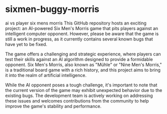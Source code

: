 # sixmen-buggy-morris
ai vs player six mens morris
This GitHub repository hosts an exciting project: an AI-powered Six Men's Morris game that pits players against an intelligent computer opponent. However, please be aware that the game is still a work in progress, as it currently contains several known bugs that have yet to be fixed.

The game offers a challenging and strategic experience, where players can test their skills against an AI algorithm designed to provide a formidable opponent. Six Men's Morris, also known as "Mühle" or "Nine Men's Morris," is a traditional board game with a rich history, and this project aims to bring it into the realm of artificial intelligence.

While the AI opponent poses a tough challenge, it's important to note that the current version of the game may exhibit unexpected behavior due to the existing bugs. The development team is actively working on addressing these issues and welcomes contributions from the community to help improve the game's stability and performance.
